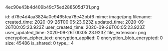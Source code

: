 4ec90e43b4d409b49c75ed288505d731.png

id: d78e4d4aa3824a0e9465fea78e42bbf6
mime: image/png
filename: 
created_time: 2020-09-26T00:05:23.923Z
updated_time: 2020-09-26T00:05:23.923Z
user_created_time: 2020-09-26T00:05:23.923Z
user_updated_time: 2020-09-26T00:05:23.923Z
file_extension: png
encryption_cipher_text: 
encryption_applied: 0
encryption_blob_encrypted: 0
size: 45486
is_shared: 0
type_: 4